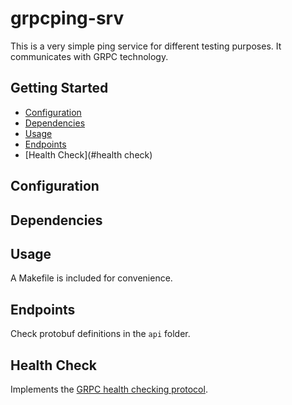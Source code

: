 # grpcping-srv

This is a very simple ping service for different testing purposes. It communicates with GRPC technology.

## Getting Started

- [Configuration](#configuration)
- [Dependencies](#dependencies)
- [Usage](#usage)
- [Endpoints](#endpoints)
- [Health Check](#health check)

## Configuration

## Dependencies

## Usage

A Makefile is included for convenience.

## Endpoints

Check protobuf definitions in the `api` folder.

## Health Check

Implements the [GRPC health checking protocol](https://github.com/grpc/grpc/blob/master/doc/health-checking.md).
